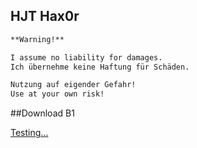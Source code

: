 ## HJT Hax0r

```markdown
**Warning!**

I assume no liability for damages.
Ich übernehme keine Haftung für Schäden.

Nutzung auf eigender Gefahr!
Use at your own risk!
```

##Download B1


[Testing...]()